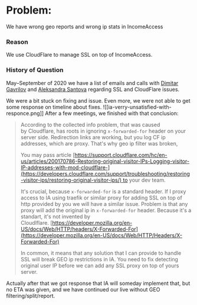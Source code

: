 # Problem:
We have wrong geo reports and wrong ip stats in IncomeAccess

### Reason
We use CloudFlare to manage SSL on top of IncomeAccess.

### History of Question
May–September of 2020 we have a list of emails and calls with [Dimitar Gavrilov](mailto:Dimitar.Gavrilov@paysafe.com) and [Aleksandra Santova](mailto:Aleksandra.Santova@paysafe.com) regarding SSL and CloudFlare issues.

We were a bit stuck on fixing and issue. Even more, we were not able to get some response on timeline about fixes.
![[ia-verry-unsatisfied-with-responce.png]]
After a few meetings, we finished with that conclusion:

> According to the collected info problem, that was caused by Cloudflare, has roots in ignoring `x-forwarded-for` header on your server side. Redirection links are working, but you log CF ip addresses, which are proxy. That's why geo ip filter was broken,
> 
> You may pass article [https://support.cloudflare.com/hc/en-us/articles/200170786-Restoring-original-visitor-IPs-Logging-visitor-IP-addresses-with-mod-cloudflare-](https://developers.cloudflare.com/support/troubleshooting/restoring-visitor-ips/restoring-original-visitor-ips/) to your dev team.
>
> It's crucial, because `x-forwarded-for` is a standard header. If I proxy access to IA using traefik or similar proxy for adding SSL on top of http provided by you we will have a similar issue. Problem is that any proxy will add the original ip in `x-forwarded-for` header. Because it's a standart, it's not invented by Cloudlflare. [https://developer.mozilla.org/en-US/docs/Web/HTTP/headers/X-Forwarded-For](https://developer.mozilla.org/en-US/docs/Web/HTTP/Headers/X-Forwarded-For)
>
> In common, it means that any solution that I can provide to handle SSL will break GEO ip restrictions in IA. You need to fix detecting original user IP before we can add any SSL proxy on top of yours server.

Actually after that we got response that IA will someday implement that, but no ETA was given, and we have continued our live without GEO filtering/split/report.